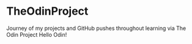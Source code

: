 # TheOdinProject
Journey of my projects and GitHub pushes throughout learning via The Odin Project
Hello Odin!
